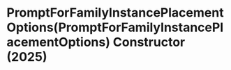 # PromptForFamilyInstancePlacementOptions(PromptForFamilyInstancePlacementOptions) Constructor (2025)

﻿